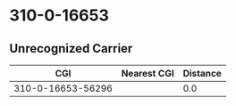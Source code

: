 # 310-0-16653
## Unrecognized Carrier


| CGI | Nearest CGI | Distance |
|-----|-------------|----------|
| 310-0-16653-56296 |  | 0.0 |
